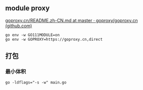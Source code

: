 ## module proxy
[goproxy.cn/README.zh-CN.md at master · goproxy/goproxy.cn (github.com)](https://github.com/goproxy/goproxy.cn/blob/master/README.zh-CN.md)
```shell
go env -w GO111MODULE=on
go env -w GOPROXY=https://goproxy.cn,direct
```
## 打包
### 最小体积
```shell
go -ldflags="-s -w" main.go
```